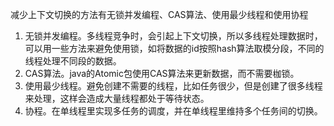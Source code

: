 减少上下文切换的方法有无锁并发编程、CAS算法、使用最少线程和使用协程

1. 无锁并发编程。多线程竞争时，会引起上下文切换，所以多线程处理数据时，可以用一些方法来避免使用锁，如将数据的id按照hash算法取模分段，不同的线程处理不同段的数据。
2. CAS算法。java的Atomic包使用CAS算法来更新数据，而不需要枷锁。
3. 使用最少线程。避免创建不需要的线程，比如任务很少，但是创建了很多线程来处理，这样会造成大量线程都处于等待状态。
4. 协程。在单线程里实现多任务的调度，并在单线程里维持多个任务间的切换。